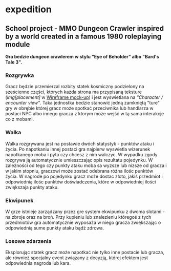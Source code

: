 # expedition

## School project - MMO Dungeon Crawler inspired by a world created in a famous 1980 roleplaying module

**Gra bedzie dungeon crawlerem w stylu "Eye of Beholder" albo "Bard's Tale 3".** 

### Rozgrywka

Gracz będzie przemierzal rozbity statek kosmiczny podzielony na sześcienne części, których każda strona ma przypisaną teksture (_img[placement]_ w [Wireframe mock-up](/docs/expedition_wireframe.png)) i jest wyswietlana na _"Character / encounter view"_. Taka jednostka bedzie stanowić jedną zamkniętą "ture" gry w obrębie której gracz może spotkać przeciwnika lub handlarza w postaci NPC albo innego gracza z ktorym może wejść w tą sama interakcje co z mobami. 

### Walka

Walka rozgrywana jest na postawie dwóch statystyk - punktów ataku i życia. Po napotkaniu innej postaci gra najpierw wyswietla wizerunek napotkanego moba i pyta czy chcesz z nim walczyc. W wypadku zgody rozgrywa ją automatycznie umieszczając opis rezultatu pojedynku. W zależności od tego czy punkty ataku moba sa wyzsze lub nizsze od gracza i w jakim stopniu, graczowi może zostać odebrana różna ilośc punktów życia. W nagrode po pojedynku gracz może dostac złoto, jakiś przedmiot i odpowiednią ilośc punktów doświadczenia, które w odpowiedniej ilości zwiększaja punkty ataku.

### Ekwipunek

W grze istnieje zarządzany przez gre system ekwipunku z dwoma slotami - na zbroje oraz na broń. Przy kupieniu lub znalezieniu któregoś z tych przedmiotów gra automatycznie wyposaża w niego gracza zwiększając o odpowiednią sume punkty ataku bądź zdrowa.

### Losowe zdarzenia

Eksplorując statek gracz może napotkać nie tylko inne postacie lub gracza, ale również specjalny event związany z decyzją, której efektem jest odpowiednia nagroda lub kara.
